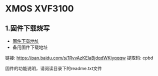 # XMOS XVF3100

## 1.固件下载烧写

* [固件下载地址](https://www.xmos.com/software/vocalfusion/)
* 备用固件下载地址

链接: https://pan.baidu.com/s/1RvvAzKEIaBjdqdWKiyqqqw 
提取码: cpbd

固件的功能说明，请阅读目录下的readme.txt文件